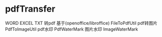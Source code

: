 # pdfTransfer
WORD EXCEL TXT 转pdf 基于(openoffice/libroffice)  FileToPdfUtil
pdf转图片 PdfToImageUtil
pdf水印 PdfWaterMark
图片水印 ImageWaterMark


